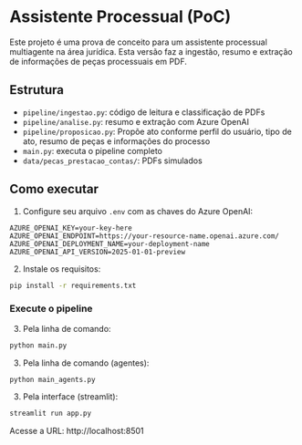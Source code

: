 # Assistente Processual (PoC)

Este projeto é uma prova de conceito para um assistente processual multiagente na área jurídica. Esta versão faz a ingestão, resumo e extração de informações de peças processuais em PDF.

## Estrutura

- `pipeline/ingestao.py`: código de leitura e classificação de PDFs
- `pipeline/analise.py`: resumo e extração com Azure OpenAI
- `pipeline/proposicao.py`: Propõe ato conforme perfil do usuário, tipo de ato, resumo de peças e informações do processo
- `main.py`: executa o pipeline completo
- `data/pecas_prestacao_contas/`: PDFs simulados

## Como executar

1. Configure seu arquivo `.env` com as chaves do Azure OpenAI:

```
AZURE_OPENAI_KEY=your-key-here
AZURE_OPENAI_ENDPOINT=https://your-resource-name.openai.azure.com/
AZURE_OPENAI_DEPLOYMENT_NAME=your-deployment-name
AZURE_OPENAI_API_VERSION=2025-01-01-preview
```

2. Instale os requisitos:

```bash
pip install -r requirements.txt
```

### Execute o pipeline
3. Pela linha de comando:

```bash
python main.py
```

3. Pela linha de comando (agentes):

```bash
python main_agents.py
```

3. Pela interface (streamlit):

```bash
streamlit run app.py
```

Acesse a URL: http://localhost:8501
